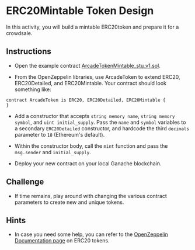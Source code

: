 # ERC20Mintable Token Design

In this activity, you will build a mintable ERC20token and prepare it for a crowdsale.

## Instructions

* Open the example contract [ArcadeTokenMintable_stu_v1.sol](Unsolved/ArcadeTokenMintable_stu_v1.sol).

* From the OpenZeppelin libraries, use ArcadeToken to extend ERC20, ERC20Detailed, and ERC20Mintable. Your contract should look something like:

```solidity
contract ArcadeToken is ERC20, ERC20Detailed, ERC20Mintable {
}
```

* Add a constructor that accepts `string memory name`, `string memory symbol`, and `uint initial_supply`. Pass the `name` and `symbol` variables to a secondary `ERC20Detailed` constructor, and hardcode the third `decimals` parameter to `18` (Ethereum's default).

* Within the constructor body, call the `mint` function and pass the `msg.sender` and `initial_supply`.

* Deploy your new contract on your local Ganache blockchain.

## Challenge

* If time remains, play around with changing the various contract parameters to create new and unique tokens.

## Hints

* In case you need some help, you can refer to the [OpenZeppelin Documentation page](https://docs.openzeppelin.com/contracts/2.x/api/token/erc20) on ERC20 tokens.
